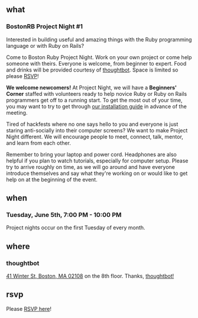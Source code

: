 ## what
### BostonRB Project Night #1

Interested in building useful and amazing things with the Ruby
programming language or with Ruby on Rails?

Come to Boston Ruby Project Night.  Work on your own project or come
help someone with theirs.  Everyone is welcome, from beginner to expert.
Food and drinks will be provided courtesy of
[thoughtbot](http://thoughtbot.com/).  Space is limited so please
[RSVP][rsvp]!

[rsvp]:http://guestlistapp.com/events/107526

**We welcome newcomers!**  At Project Night, we will have a **Beginners'
Corner** staffed with volunteers ready to help novice Ruby or Ruby on
Rails programmers get off to a running start. To get the most out of
your time, you may want to try to get through [our installation
guide](/install) in advance of the meeting.  

Tired of hackfests where no one says hello to you and everyone is just
staring anti-socially into their computer screens? We want to make
Project Night different. We will encourage people to meet, connect,
talk, mentor, and learn from each other. 

Remember to bring your laptop and power cord.  Headphones are also
helpful if you plan to watch tutorials, especially for computer setup.
Please try to arrive roughly on time, as we will go around and have
everyone introduce themselves and say what they're working on or would
like to get help on at the beginning of the event.

## when
### Tuesday, June 5th, 7:00 PM - 10:00 PM

Project nights occur on the first Tuesday of every month.

## where
### thoughtbot 

[41 Winter St, Boston, MA 02108](http://maps.google.com/maps?f=q&source=s_q&hl=en&geocode=&q=41+winter+street+boston+ma+02108&sll=37.0625,-95.677068&sspn=59.597077,135.263672&ie=UTF8&hq=&hnear=41+Winter+St,+Boston,+Suffolk,+Massachusetts+02108&z=17)
on the 8th floor. Thanks, [thoughtbot!](http://thoughtbot.com/)

## rsvp

Please [RSVP here][rsvp]!

